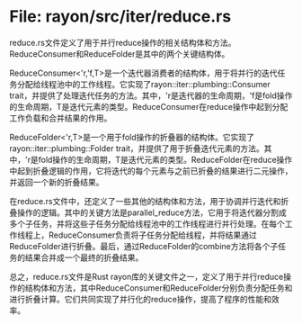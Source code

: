 # File: rayon/src/iter/reduce.rs

reduce.rs文件定义了用于并行reduce操作的相关结构体和方法。ReduceConsumer和ReduceFolder是其中的两个关键结构体。

ReduceConsumer<'r,'f,T>是一个迭代器消费者的结构体，用于将并行的迭代任务分配给线程池中的工作线程。它实现了rayon::iter::plumbing::Consumer trait，并提供了处理迭代任务的方法。其中，'r是迭代器的生命周期，'f是fold操作的生命周期，T是迭代元素的类型。ReduceConsumer在reduce操作中起到分配工作负载和合并结果的作用。

ReduceFolder<'r,T>是一个用于fold操作的折叠器的结构体。它实现了rayon::iter::plumbing::Folder trait，并提供了用于折叠迭代元素的方法。其中，'r是fold操作的生命周期，T是迭代元素的类型。ReduceFolder在reduce操作中起到折叠逻辑的作用，它将迭代的每个元素与之前已折叠的结果进行二元操作，并返回一个新的折叠结果。

在reduce.rs文件中，还定义了一些其他的结构体和方法，用于协调并行迭代和折叠操作的逻辑。其中的关键方法是parallel_reduce方法，它用于将迭代器分割成多个子任务，并将这些子任务分配给线程池中的工作线程进行并行处理。在每个工作线程上，ReduceConsumer负责将子任务分配给线程，并将结果通过ReduceFolder进行折叠。最后，通过ReduceFolder的combine方法将各个子任务的结果合并成一个最终的折叠结果。

总之，reduce.rs文件是Rust rayon库的关键文件之一，定义了用于并行reduce操作的结构体和方法，其中ReduceConsumer和ReduceFolder分别负责分配任务和进行折叠计算。它们共同实现了并行化的reduce操作，提高了程序的性能和效率。

